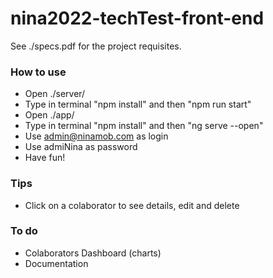 # nina2022-techTest-front-end
See ./specs.pdf for the project requisites.

### How to use
- Open ./server/
- Type in terminal "npm install" and then "npm run start"
- Open ./app/
- Type in terminal "npm install" and then "ng serve --open"
- Use admin@ninamob.com as login
- Use admiNina as password
- Have fun!

### Tips
- Click on a colaborator to see details, edit and delete

### To do
- Colaborators Dashboard (charts)
- Documentation
